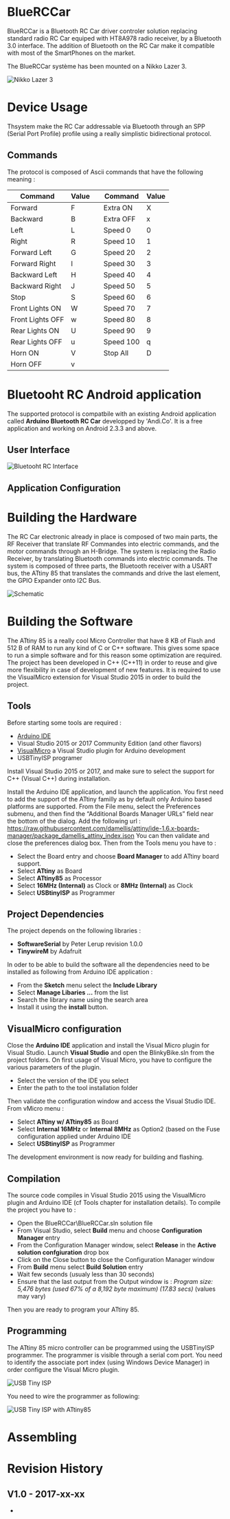 # BlueRCCar
BlueRCCar is a Bluetooth RC Car driver controler solution replacing standard radio RC Car equiped with HT8A978 radio receiver, by a Bluetooth 3.0 interface. 
The addition of Bluetooth on the RC Car make it compatible with most of the SmartPhones on the market.

The BlueRCCar système has been mounted on a Nikko Lazer 3.

![Nikko Lazer 3](/Pictures/NikkoLazer3.jpg "Nikko Lazer 3")

# Device Usage
Thsystem make the RC Car addressable via Bluetooth through an SPP (Serial Port Profile) profile using a really simplistic bidirectional protocol.

## Commands
The protocol is composed of Ascii commands that have the following meaning :

 Command | Value |  | Command | Value
------------------- | ----- | --- | ------------------- | -----
Forward             | F     |     | Extra ON            | X
Backward            | B     |     | Extra OFF           | x
Left                | L     |     | Speed 0             | 0
Right               | R     |     | Speed 10            | 1
Forward Left        | G     |     | Speed 20            | 2
Forward Right       | I     |     | Speed 30            | 3
Backward Left       | H     |     | Speed 40            | 4
Backward Right      | J     |     | Speed 50            | 5
Stop                | S     |     | Speed 60            | 6
Front Lights ON     | W     |     | Speed 70            | 7
Front Lights OFF    | w     |     | Speed 80            | 8
Rear Lights ON      | U     |     | Speed 90            | 9
Rear Lights OFF     | u     |     | Speed 100           | q
Horn ON             | V     |     | Stop All            | D
Horn OFF            | v     |     |                     | 

# Bluetooht RC Android application
The supported protocol is compatbile with an existing Android application called **Arduino Bluetooth RC Car** developped by 'Andi.Co'. It is a free application and working on Android 2.3.3 and above.

## User Interface
![Bluetooht RC Interface](/Pictures/BluetoothRCAppInterface.png "Bluetooth RC Interface")


## Application Configuration


# Building the Hardware
The RC Car electronic already in place is composed of two main parts, the RF Receiver that translate RF Commandes into electric commands, and the motor commands through an H-Bridge.
The system is replacing the Radio Receiver, by translating Bluetooth commands into electric commands. The system is composed of three parts, the Bluetooth receiver with a USART bus, the ATtiny 85 that translates the commands and drive the last element, the GPIO Expander onto I2C Bus.

![Schematic](/Hardware/BlueRCCar_schem.png "Schematic")

# Building the Software
The ATtiny 85 is a really cool Micro Controller that have 8 KB of Flash and 512 B of RAM to run any kind of C or C++ software. This gives some space to run a simple software and for this reason some optimization are required.
The project has been developed in C++ (C++11) in order to reuse and give more flexibility in case of development of new features. It is required to use the VisualMicro extension for Visual Studio 2015 in order to build the project.

## Tools
Before starting some tools are required :

* [Arduino IDE](https://www.arduino.cc/en/Main/Software)
* Visual Studio 2015 or 2017 Community Edition (and other flavors)
* [VisualMicro](http://www.visualmicro.com/) a Visual Studio plugin for Arduino development
* USBTinyISP programer

Install Visual Studio 2015 or 2017, and make sure to select the support for C++ (Visual C++) during installation.

Install the Arduino IDE application, and launch the application. You first need to add the support of the ATtiny familly as by default only Arduino based platforms are supported. From the File menu, select the Preferences submenu, and then find the “Additional Boards Manager URLs” field near the bottom of the dialog. Add the following url : https://raw.githubusercontent.com/damellis/attiny/ide-1.6.x-boards-manager/package_damellis_attiny_index.json
You can then validate and close the preferences dialog box. Then from the Tools menu you have to :

* Select the Board entry and choose **Board Manager** to add ATtiny board support.
* Select **ATtiny** as Board
* Select **ATtiny85** as Processor
* Select **16MHz (Internal)** as Clock or **8MHz (Internal)** as Clock
* Select **USBtinyISP** as Programmer

## Project Dependencies
The project depends on the following libraries :

* **SoftwareSerial** by Peter Lerup revision 1.0.0
* **TinywireM** by Adafruit

In oder to be able to build the software all the dependencies need to be installed as following from Arduino IDE application :
* From the **Sketch** menu select the **Include Library**
* Select **Manage Libaries ...** from the list
* Search the library name using the search area 
* Install it using the **install** button.

## VisualMicro configuration

Close the **Arduino IDE** application and install the Visual Micro plugin for Visual Studio.
Launch **Visual Studio** and open the BlinkyBike.sln from the project folders.
On first usage of Visual Micro, you have to configure the various parameters of the plugin.

* Select the version of the IDE you select
* Enter the path to the tool installation folder

Then validate the configuration window and access the Visual Studio IDE. From vMicro menu :

* Select **ATtiny w/ ATtiny85** as Board
* Select **Internal 16MHz** or **Internal 8MHz** as Option2 (based on the Fuse configuration applied under Arduino IDE
* Select **USBtinyISP** as Programmer

The development environment is now ready for building and flashing.

## Compilation
The source code compiles in Visual Studio 2015 using the VisualMicro plugin and Arduino IDE (cf Tools chapter for installation details).
To compile the project you have to :

* Open the BlueRCCar\BlueRCCar.sln solution file
* From Visual Studio, select **Build** menu and choose **Configuration Manager** entry
* From the Configuration Manager window, select **Release** in the **Active solution confgiuration** drop box
* Click on the Close button to close the Configuration Manager window
* From **Build** menu select **Build Solution** entry
* Wait few seconds (usualy less than 30 seconds)
* Ensure that the last output from the Output window is : *Program size: 5,476 bytes (used 67% of a 8,192 byte maximum) (17.83 secs)* (values may vary)

Then you are ready to program your ATtiny 85.

## Programming
The ATtiny 85 micro controller can be programmed using the USBTinyISP programmer. The programmer is visible through a serial com port. You need to identify the associate port index (using Windows Device Manager) in order configure the Visual Micro plugin. 

![USB Tiny ISP](/Pictures/USBtinyISP.jpg "USB Tiny ISP")

You need to wire the programmer as following:

![USB Tiny ISP with ATtiny85](/Pictures/USBtinyISP_attiny85_connection.png "USB Tiny ISP with ATtiny85")

# Assembling


# Revision History
## V1.0 - 2017-xx-xx
* 

